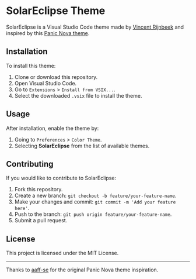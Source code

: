 # SolarEclipse Theme

SolarEclipse is a Visual Studio Code theme made by [Vincent Rijnbeek](https://github.com/rijnbeek) and inspired by this [Panic Nova theme](https://github.com/aaff-se/nova-solareclipse-theme).

## Installation

To install this theme:

1. Clone or download this repository.
2. Open Visual Studio Code.
3. Go to `Extensions` > `Install from VSIX...`.
4. Select the downloaded `.vsix` file to install the theme.

## Usage

After installation, enable the theme by:

1. Going to `Preferences` > `Color Theme`.
2. Selecting **SolarEclipse** from the list of available themes.

## Contributing

If you would like to contribute to SolarEclipse:

1. Fork this repository.
2. Create a new branch: `git checkout -b feature/your-feature-name`.
3. Make your changes and commit: `git commit -m 'Add your feature here'`.
4. Push to the branch: `git push origin feature/your-feature-name`.
5. Submit a pull request.

## License

This project is licensed under the MIT License.

---

Thanks to [aaff-se](https://github.com/aaff-se/nova-solareclipse-theme) for the original Panic Nova theme inspiration.